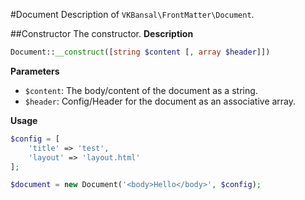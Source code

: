 #Document
Description of `VKBansal\FrontMatter\Document`.

##Constructor
The constructor.
**Description**
```php
Document::__construct([string $content [, array $header]])
```
**Parameters**
- `$content`: The body/content of the document as a string.
- `$header`: Config/Header for the document as an associative array.

**Usage**
```php
$config = [
    'title' => 'test',
    'layout' => 'layout.html'
];

$document = new Document('<body>Hello</body>', $config);
```
